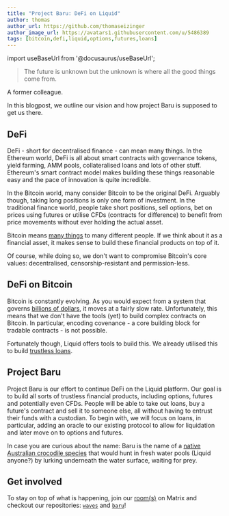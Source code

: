 ```yaml
---
title: "Project Baru: DeFi on Liquid"
author: thomas
author_url: https://github.com/thomaseizinger
author_image_url: https://avatars1.githubusercontent.com/u/5486389
tags: [bitcoin,defi,liquid,options,futures,loans]
---
```


import useBaseUrl from '@docusaurus/useBaseUrl';

<!-- <img alt="Hibernation" src={useBaseUrl('blog/assets/images/2021-07/hibernate_bear_tx_chaining_dream.png')} /> -->

> The future is unknown but the unknown is where all the good things come from.

A former colleague.

In this blogpost, we outline our vision and how project Baru is supposed to get us there.

<!--truncate-->

## DeFi

DeFi - short for decentralised finance - can mean many things.
In the Ethereum world, DeFi is all about smart contracts with governance tokens, yield farming, AMM pools, collateralised loans and lots of other stuff.
Ethereum's smart contract model makes building these things reasonable easy and the pace of innovation is quite incredible.

In the Bitcoin world, many consider Bitcoin to be the original DeFi.
Arguably though, taking long positions is only one form of investment.
In the traditional finance world, people take short positions, sell options, bet on prices using futures or utilise CFDs (contracts for difference) to benefit from price movements without ever holding the actual asset.

Bitcoin means [many things](https://medium.com/@nic__carter/visions-of-bitcoin-4b7b7cbcd24c) to many different people.
If we think about it as a financial asset, it makes sense to build these financial products on top of it.

Of course, while doing so, we don't want to compromise Bitcoin's core values: decentralised, censorship-resistant and permission-less.

## DeFi on Bitcoin

Bitcoin is constantly evolving.
As you would expect from a system that governs [billions of dollars](https://coinmarketcap.com/), it moves at a fairly slow rate.
Unfortunately, this means that we don't have the tools (yet) to build complex contracts on Bitcoin.
In particular, encoding covenance - a core building block for tradable contracts - is not possible.

Fortunately though, Liquid offers tools to build this.
We already utilised this to build [trustless loans](2021-03-31-borrowing-without-a-middleman.md).

## Project Baru

Project Baru is our effort to continue DeFi on the Liquid platform.
Our goal is to build all sorts of trustless financial products, including options, futures and potentially even CFDs.
People will be able to take out loans, buy a future's contract and sell it to someone else, all without having to entrust their funds with a custodian.
To begin with, we will focus on loans, in particular, adding an oracle to our existing protocol to allow for liquidation and later move on to options and futures.

In case you are curious about the name: Baru is the name of a [native Australian crocodile species](https://australian.museum/learn/australia-over-time/extinct-animals/baru-darrowi/) that would hunt in fresh water pools (Liquid anyone?) by lurking underneath the water surface, waiting for prey.

## Get involved

To stay on top of what is happening, join our [room(s)](https://matrix.to/#/#comit-liquid:matrix.org) on Matrix and checkout our repositories: [`waves`](https://github.com/comit-network/waves) and [`baru`](https://github.com/comit-network/baru-lib)!
